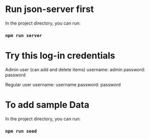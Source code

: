 # Run json-server first

In the project directory, you can run:

### `npm run server`

# Try this log-in credentials

Admin user (can add and delete items)
username: admin
password: password

Regular user
username: username
password: password

# To add sample Data

In the project directory, you can run:

### `npm run seed`
